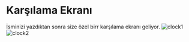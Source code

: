 # Karşılama Ekranı
İsminizi yazdıktan sonra size özel birr karşılama ekranı geliyor.
![clock1](https://github.com/user-attachments/assets/abd331c9-762d-450d-b5bd-cc12c7bff6b6)
![clock2](https://github.com/user-attachments/assets/6aa040c9-fdb8-4abc-b739-3f5e459b9f56)
